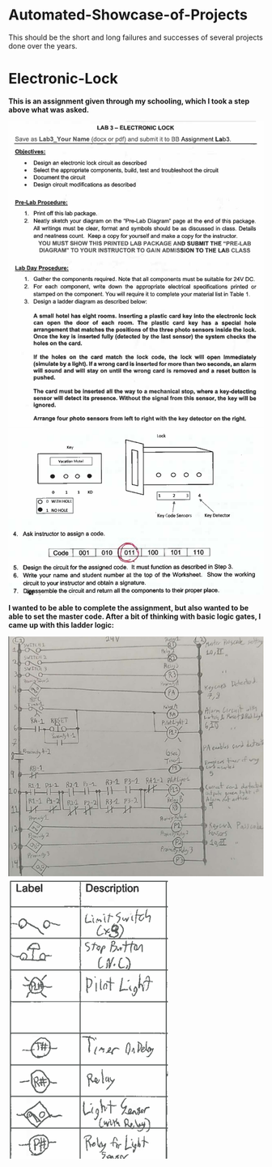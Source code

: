 # Automated-Showcase-of-Projects
This should be the short and long failures and successes of several projects done over the years.

# Electronic-Lock

**This is an assignment given through my schooling, which I took a step above what was asked.**

![Lock Assignment Description](Electronic_Lock_Task.png)
![Lock Assignment Image](./Electronic_Lock_Task_2.png)


**I wanted to be able to complete the assignment, but also wanted to be able to set the master code. After a bit of thinking with basic logic gates, I came up with this ladder logic:**

![Lock Assignment Ladder Logic](Electronic_Lock_Ladder_Logic.png) ![Lock Assignment Label Legend](Electronic_Lock_Label_Information.png)

